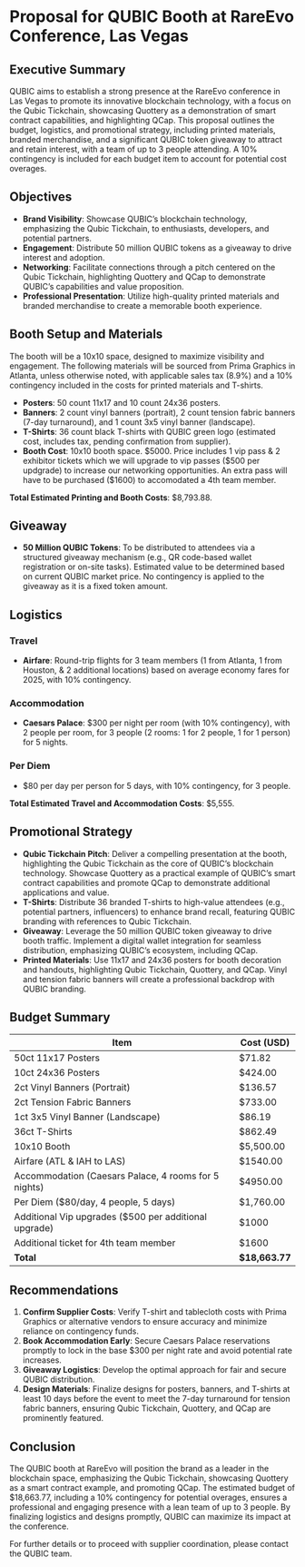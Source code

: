 # Proposal for QUBIC Booth at RareEvo Conference, Las Vegas

## Executive Summary
QUBIC aims to establish a strong presence at the RareEvo conference in Las Vegas to promote its innovative blockchain technology, with a focus on the Qubic Tickchain, showcasing Quottery as a demonstration of smart contract capabilities, and highlighting QCap. This proposal outlines the budget, logistics, and promotional strategy, including printed materials, branded merchandise, and a significant QUBIC token giveaway to attract and retain interest, with a team of up to 3 people attending. A 10% contingency is included for each budget item to account for potential cost overages.

## Objectives
- **Brand Visibility**: Showcase QUBIC’s blockchain technology, emphasizing the Qubic Tickchain, to enthusiasts, developers, and potential partners.
- **Engagement**: Distribute 50 million QUBIC tokens as a giveaway to drive interest and adoption.
- **Networking**: Facilitate connections through a pitch centered on the Qubic Tickchain, highlighting Quottery and QCap to demonstrate QUBIC’s capabilities and value proposition.
- **Professional Presentation**: Utilize high-quality printed materials and branded merchandise to create a memorable booth experience.

## Booth Setup and Materials
The booth will be a 10x10 space, designed to maximize visibility and engagement. The following materials will be sourced from Prima Graphics in Atlanta, unless otherwise noted, with applicable sales tax (8.9%) and a 10% contingency included in the costs for printed materials and T-shirts.

- **Posters**: 50 count 11x17 and 10 count 24x36 posters.
- **Banners**: 2 count vinyl banners (portrait), 2 count tension fabric banners (7-day turnaround), and 1 count 3x5 vinyl banner (landscape).
- **T-Shirts**: 36 count black T-shirts with QUBIC green logo (estimated cost, includes tax, pending confirmation from supplier).
- **Booth Cost**: 10x10 booth space. $5000. Price includes 1 vip pass & 2 exhibitor tickets which we will upgrade to vip passes ($500 per updgrade) to increase our networking opportunities. An extra pass will have to be purchased ($1600) to accomodated a 4th team member.

**Total Estimated Printing and Booth Costs**: $8,793.88.

## Giveaway
- **50 Million QUBIC Tokens**: To be distributed to attendees via a structured giveaway mechanism (e.g., QR code-based wallet registration or on-site tasks). Estimated value to be determined based on current QUBIC market price. No contingency is applied to the giveaway as it is a fixed token amount.

## Logistics
### Travel
- **Airfare**: Round-trip flights for 3 team members (1 from Atlanta, 1 from Houston, & 2 additional locations) based on average economy fares for 2025, with 10% contingency.

### Accommodation
- **Caesars Palace**: $300 per night per room (with 10% contingency), with 2 people per room, for 3 people (2 rooms: 1 for 2 people, 1 for 1 person) for 5 nights.

### Per Diem
- $80 per day per person for 5 days, with 10% contingency, for 3 people.

**Total Estimated Travel and Accommodation Costs**: $5,555.

## Promotional Strategy
- **Qubic Tickchain Pitch**: Deliver a compelling presentation at the booth, highlighting the Qubic Tickchain as the core of QUBIC’s blockchain technology. Showcase Quottery as a practical example of QUBIC’s smart contract capabilities and promote QCap to demonstrate additional applications and value.
- **T-Shirts**: Distribute 36 branded T-shirts to high-value attendees (e.g., potential partners, influencers) to enhance brand recall, featuring QUBIC branding with references to Qubic Tickchain.
- **Giveaway**: Leverage the 50 million QUBIC token giveaway to drive booth traffic. Implement a digital wallet integration for seamless distribution, emphasizing QUBIC’s ecosystem, including QCap.
- **Printed Materials**: Use 11x17 and 24x36 posters for booth decoration and handouts, highlighting Qubic Tickchain, Quottery, and QCap. Vinyl and tension fabric banners will create a professional backdrop with QUBIC branding.

## Budget Summary
| Item | Cost (USD) |
|------|------------|
| 50ct 11x17 Posters | $71.82 |
| 10ct 24x36 Posters | $424.00 |
| 2ct Vinyl Banners (Portrait) | $136.57 |
| 2ct Tension Fabric Banners | $733.00 |
| 1ct 3x5 Vinyl Banner (Landscape) | $86.19 |
| 36ct T-Shirts | $862.49 |
| 10x10 Booth | $5,500.00 |
| Airfare (ATL & IAH to LAS) | $1540.00 |
| Accommodation (Caesars Palace, 4 rooms for 5 nights) | $4950.00 |
| Per Diem ($80/day, 4 people, 5 days) | $1,760.00 |
| Additional Vip upgrades ($500 per additional upgrade) | $1000 |
| Additional ticket for 4th team member | $1600 |
| **Total** | **$18,663.77** |

## Recommendations
1. **Confirm Supplier Costs**: Verify T-shirt and tablecloth costs with Prima Graphics or alternative vendors to ensure accuracy and minimize reliance on contingency funds.
2. **Book Accommodation Early**: Secure Caesars Palace reservations promptly to lock in the base $300 per night rate and avoid potential rate increases.
3. **Giveaway Logistics**: Develop the optimal approach for fair and secure QUBIC distribution.
4. **Design Materials**: Finalize designs for posters, banners, and T-shirts at least 10 days before the event to meet the 7-day turnaround for tension fabric banners, ensuring Qubic Tickchain, Quottery, and QCap are prominently featured.

## Conclusion
The QUBIC booth at RareEvo will position the brand as a leader in the blockchain space, emphasizing the Qubic Tickchain, showcasing Quottery as a smart contract example, and promoting QCap. The estimated budget of $18,663.77, including a 10% contingency for potential overages, ensures a professional and engaging presence with a lean team of up to 3 people. By finalizing logistics and designs promptly, QUBIC can maximize its impact at the conference.

For further details or to proceed with supplier coordination, please contact the QUBIC team.